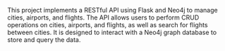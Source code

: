 This project implements a RESTful API using Flask and Neo4j to manage cities, airports, and flights. The API allows users to perform CRUD operations on cities, airports, and flights, as well as search for flights between cities. It is designed to interact with a Neo4j graph database to store and query the data.
